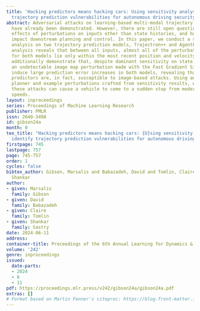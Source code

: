 ```yaml
---
title: 'Hacking predictors means hacking cars: Using sensitivity analysis to identify
  trajectory prediction vulnerabilities for autonomous driving security'
abstract: Adversarial attacks on learning-based multi-modal trajectory predictors
  have already been demonstrated. However, there are still open questions about the
  effects of perturbations on inputs other than state histories, and how these attacks
  impact downstream planning and control. In this paper, we conduct a sensitivity
  analysis on two trajectory prediction models, Trajectron++ and AgentFormer. The
  analysis reveals that between all inputs, almost all of the perturbation sensitivities
  for both models lie only within the most recent position and velocity states. We
  additionally demonstrate that, despite dominant sensitivity on state history perturbations,
  an undetectable image map perturbation made with the Fast Gradient Sign Method can
  induce large prediction error increases in both models, revealing that these trajectory
  predictors are, in fact, susceptible to image-based attacks. Using an optimization-based
  planner and example perturbations crafted from sensitivity results, we show how
  these attacks can cause a vehicle to come to a sudden stop from moderate driving
  speeds.
layout: inproceedings
series: Proceedings of Machine Learning Research
publisher: PMLR
issn: 2640-3498
id: gibson24a
month: 0
tex_title: "Hacking predictors means hacking cars: {U}sing sensitivity analysis to
  identify trajectory prediction vulnerabilities for autonomous driving security"
firstpage: 745
lastpage: 757
page: 745-757
order: 1
cycles: false
bibtex_author: Gibson, Marsalis and Babazadeh, David and Tomlin, Claire and Sastry,
  Shankar
author:
- given: Marsalis
  family: Gibson
- given: David
  family: Babazadeh
- given: Claire
  family: Tomlin
- given: Shankar
  family: Sastry
date: 2024-06-11
address:
container-title: Proceedings of the 6th Annual Learning for Dynamics & Control Conference
volume: '242'
genre: inproceedings
issued:
  date-parts:
  - 2024
  - 6
  - 11
pdf: https://proceedings.mlr.press/v242/gibson24a/gibson24a.pdf
extras: []
# Format based on Martin Fenner's citeproc: https://blog.front-matter.io/posts/citeproc-yaml-for-bibliographies/
---
```

